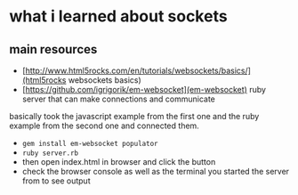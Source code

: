 # what i learned about sockets

## main resources

* [http://www.html5rocks.com/en/tutorials/websockets/basics/](html5rocks websockets basics)
* [https://github.com/igrigorik/em-websocket](em-websocket) ruby server that can make connections and communicate

basically took the javascript example from the first one and the ruby example from the second one and connected them.

* `gem install em-websocket populator`
* `ruby server.rb`
* then open index.html in browser and click the button
* check the browser console as well as the terminal you started the server from to see output